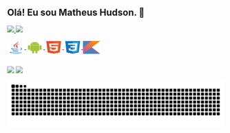 ## Olá! Eu sou Matheus Hudson. 🙂
 <div>
  <a href="https://github.com/MatheusHudson">
  <img height="180em" src="https://github-readme-stats.vercel.app/api?username=MatheusHudson&show_icons=true&theme=dracula&include_all_commits=true&count_private=true"/>
  <img height="180em" src="https://github-readme-stats.vercel.app/api/top-langs/?username=MatheusHudson&layout=compact&langs_count=7&theme=dracula"/>
</div>
<div style="display: inline_block"><br>
  <img align="center" alt="matheus-Java" height="30" width="40" src="https://github.com/devicons/devicon/blob/master/icons/java/java-original.svg">
  <img align="center" alt="matheus-Android" height="30" width="40" src="https://github.com/devicons/devicon/blob/master/icons/android/android-original.svg">
  <img align="center" alt="matheus-HTML" height="30" width="40" src="https://raw.githubusercontent.com/devicons/devicon/master/icons/html5/html5-original.svg">
  <img align="center" alt="matheus-CSS" height="30" width="40" src="https://raw.githubusercontent.com/devicons/devicon/master/icons/css3/css3-original.svg">
  <img align="center" alt="matheus-kotlin" height="30" width="40" src="https://github.com/devicons/devicon/blob/master/icons/kotlin/kotlin-original.svg">
</div>
  
  ##
 
<div> 
  <a href = "mailto:matheushudson2013@gmail.com"><img src="https://img.shields.io/badge/-Gmail-%23333?style=for-the-badge&logo=gmail&logoColor=white" target="_blank"></a>
  <a href="https://www.linkedin.com/in/matheus-hudson-844130122/" target="_blank"><img src="https://img.shields.io/badge/-LinkedIn-%230077B5?style=for-the-badge&logo=linkedin&logoColor=white" target="_blank"></a> 
 
  
  ![Snake animation](https://github.com/MatheusHudson/MatheusHudson/blob/output/github-contribution-grid-snake.svg)
 
</div>
